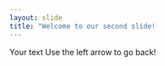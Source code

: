 ```yaml
---
layout: slide
title: "Welcome to our second slide!
---
```

Your text 
Use the left arrow to go back!
